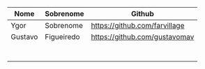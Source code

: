 | Nome  | Sobrenome  | Github  |
|---|---|---|
| Ygor  | Sobrenome | https://github.com/farvillage |
|Gustavo | Figueiredo   | https://github.com/gustavomav
|   |   |   |
|   |   |   |
|   |   |   |
|   |   |   |
|   |   |   |
|   |   |   |
|   |   |   |